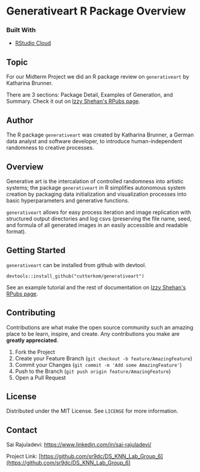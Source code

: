 # Generativeart R Package Overview

<!--
*** Thanks for checking out my groups text lab. If you have a suggestion
*** that would make this better, please fork the repo and create a pull request
*** or simply open an issue with the tag "enhancement".
-->


### Built With

* [RStudio Cloud](https://rstudio.cloud/)



<!-- ABOUT -->
## Topic
For our Midterm Project we did an R package review on `generativeart` by Katharina Brunner. 

There are 3 sections: Package Detail, Examples of Generation, and Summary. Check it out on [Izzy Shehan's RPubs page](https://rpubs.com/izzy-shehan/750493).

## Author
The R package `generativeart` was created by Katharina Brunner, a German data analyst and software developer, to introduce human-independent randomness to creative processes.

## Overview

Generative art is the intercalation of controlled randomness into artistic systems; the package `generativeart` in R simplifies autonomous system creation by packaging data initialization and visualization processes into basic hyperparameters and generative functions.

`generativeart` allows for easy process iteration and image replication with structured output directories and log csvs (preserving the file name, seed, and formula of all generated images in an easily accessible and readable format).



<!-- GETTING STARTED -->
## Getting Started

`generativeart` can be installed from github with devtool.

```
devtools::install_github("cutterkom/generativeart")
```

See an example tutorial and the rest of documentation on [Izzy Shehan's RPubs page](https://rpubs.com/izzy-shehan/750493).


<!-- CONTRIBUTING -->
## Contributing

Contributions are what make the open source community such an amazing place to be learn, inspire, and create. Any contributions you make are **greatly appreciated**.

1. Fork the Project
2. Create your Feature Branch (`git checkout -b feature/AmazingFeature`)
3. Commit your Changes (`git commit -m 'Add some AmazingFeature'`)
4. Push to the Branch (`git push origin feature/AmazingFeature`)
5. Open a Pull Request



<!-- LICENSE -->
## License

Distributed under the MIT License. See `LICENSE` for more information.


<!-- CONTACT -->
## Contact

Sai Rajuladevi: https://www.linkedin.com/in/sai-rajuladevi/

Project Link: [https://github.com/sr9dc/DS_KNN_Lab_Group_6](https://github.com/sr9dc/DS_KNN_Lab_Group_6)






